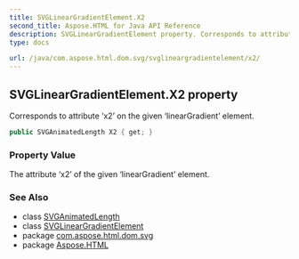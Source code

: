 ```yaml
---
title: SVGLinearGradientElement.X2
second_title: Aspose.HTML for Java API Reference
description: SVGLinearGradientElement property. Corresponds to attribute x2 on the given linearGradient element
type: docs

url: /java/com.aspose.html.dom.svg/svglineargradientelement/x2/
---
```

## SVGLinearGradientElement.X2 property

Corresponds to attribute ‘x2’ on the given ‘linearGradient’ element.

```java
public SVGAnimatedLength X2 { get; }
```

### Property Value

The attribute ‘x2’ of the given ‘linearGradient’ element.

### See Also

* class [SVGAnimatedLength](../../../com.aspose.html.dom.svg.datatypes/svganimatedlength/)
* class [SVGLinearGradientElement](../)
* package [com.aspose.html.dom.svg](../../../com.aspose.html.dom.svg/)
* package [Aspose.HTML](../../../)
